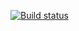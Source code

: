 [![Build status](https://ci.appveyor.com/api/projects/status/a2a10w2vgbti6kvd/branch/main?svg=true)](https://ci.appveyor.com/project/IrinaQA61/patterns1/branch/main)
